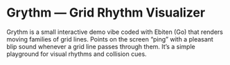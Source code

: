 # Grythm — Grid Rhythm Visualizer

Grythm is a small interactive demo vibe coded with Ebiten (Go) that renders moving families of grid lines. Points on the screen “ping” with a pleasant blip sound whenever a grid line passes through them. It’s a simple playground for visual rhythms and collision cues.